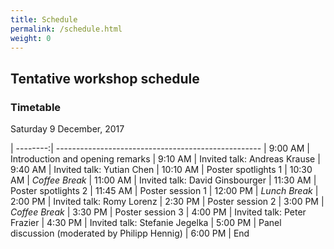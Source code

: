 ```yaml
---
title: Schedule
permalink: /schedule.html
weight: 0
---
```


## Tentative workshop schedule

### Timetable

Saturday 9 December, 2017

| --------:| ---------------------------------------------------
|  9:00 AM | Introduction and opening remarks
|  9:10 AM | Invited talk: Andreas Krause
|  9:40 AM | Invited talk: Yutian Chen 
| 10:10 AM | Poster spotlights 1
| 10:30 AM | *Coffee Break*
| 11:00 AM | Invited talk: David Ginsbourger
| 11:30 AM | Poster spotlights 2
| 11:45 AM | Poster session 1
| 12:00 PM | *Lunch Break*
|  2:00 PM | Invited talk: Romy Lorenz
|  2:30 PM | Poster session 2
|  3:00 PM | *Coffee Break*
|  3:30 PM | Poster session 3
|  4:00 PM | Invited talk: Peter Frazier
|  4:30 PM | Invited talk: Stefanie Jegelka
|  5:00 PM | Panel discussion (moderated by Philipp Hennig)
|  6:00 PM | End 


